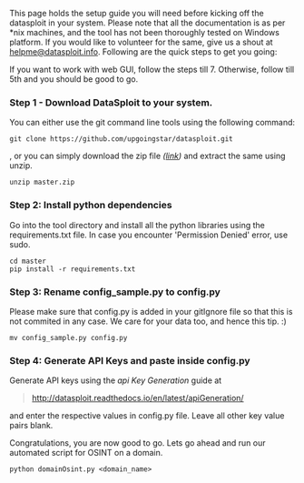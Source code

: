This page holds the setup guide you will need before kicking off the datasploit in your system. Please note that all the documentation is as per *nix machines, and the tool has not been thoroughly tested on Windows platform. If you would like to volunteer for the same, give us a shout at helpme@datasploit.info. Following are the quick steps to get you going:

If you want to work with web GUI, follow the steps till 7. Otherwise, follow till 5th and you should be good to go. 

### Step 1 - Download DataSploit to your system.

You can either use the git command line tools using the following command:
```
git clone https://github.com/upgoingstar/datasploit.git
```
, or you can simply download the zip file *([link](https://github.com/upgoingstar/datasploit/archive/master.zip))* and extract the same using unzip.
```
unzip master.zip
```

### Step 2: Install python dependencies

Go into the tool directory and install all the python libraries using the requirements.txt file. In case you encounter 'Permission Denied' error, use sudo.
```
cd master
pip install -r requirements.txt
```
### Step 3: Rename config_sample.py to config.py

Please make sure that config.py is added in your gitIgnore file so that this is not commited in any case. We care for your data too, and hence this tip. :) 
```
mv config_sample.py config.py
```
### Step 4: Generate API Keys and paste inside config.py

Generate API keys using the *api Key Generation* guide at 
> http://datasploit.readthedocs.io/en/latest/apiGeneration/ 

and enter the respective values in config.py file. Leave all other key value pairs blank.

Congratulations, you are now good to go. Lets go ahead and run our automated script for OSINT on a domain. 
```
python domainOsint.py <domain_name>
```
